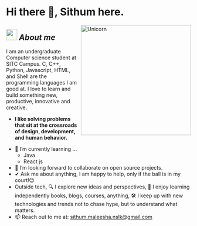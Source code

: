 # Hi there 👋, Sithum here. 


<!--
**Bhargavi-hash/Bhargavi-hash** is a ✨ _special_ ✨ repository because its `README.md` (this file) appears on your GitHub profile.
-->

<img align="right" width=300px alt="Unicorn" src="https://c.tenor.com/GN73MKBawZYAAAAi/busy-cute.gif" />

## <img src="https://media.giphy.com/media/ObNTw8Uzwy6KQ/giphy.gif" width="30px">&nbsp;***About me***

I am an undergraduate Computer science student at SITC Campus. C, C++, Python, Javascript, HTML, and Shell are the programming languages I am good at. I love to learn and build something new, productive, innovative and creative.
* **I like solving problems that sit at the crossroads of design, development, and human behavior.**
- 🌱 I’m currently learning ...
  - Java
  - React js
- 📖 I’m looking forward to collaborate on open source projects.
- ✔ Ask me about anything, I am happy to help, only if the ball is in my court!😉<br>
- Outside tech, 🔍 I explore new ideas and perspectives, 🧠 I enjoy learning independently books, blogs, courses, anything, 🛠 I keep up with new technologies and trends not to chase hype, but to understand what matters.
- 📫 Reach out to me at: <a href="sithum.maleesha.nslk@gmail.com">sithum.maleesha.nslk@gmail.com</a>
